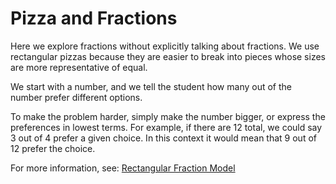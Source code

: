 # Pizza and Fractions

Here we explore fractions without explicitly talking about
fractions. We use rectangular pizzas because they are easier to break
into pieces whose sizes are more representative of equal.


We start with a number, and we tell the student how many out of the
number prefer different options.


To make the problem harder, simply make the number bigger, or express
the preferences in lowest terms. For example, if there are 12 total, we
could say 3 out of 4 prefer a given choice. In this context it would
mean that 9 out of 12 prefer the choice. 


For more information, see: [Rectangular Fraction Model](https://hvparent.com/common-core-math-part-four)

